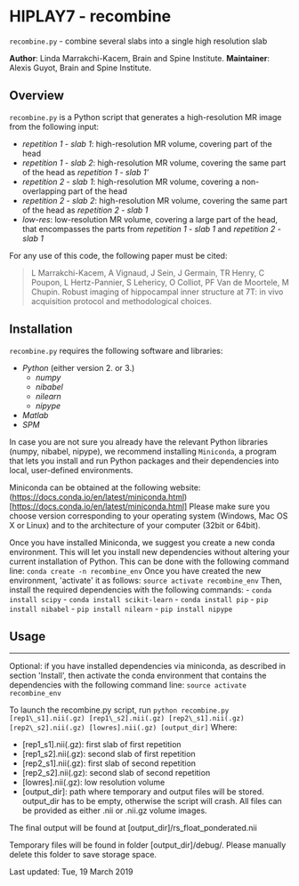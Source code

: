 # HIPLAY7 - recombine

`recombine.py` - combine several slabs into a single high resolution slab

**Author**: Linda Marrakchi-Kacem, Brain and Spine Institute.
**Maintainer**: Alexis Guyot, Brain and Spine Institute.


## Overview

`recombine.py` is a Python script that generates a high-resolution MR
image from the following input:
   - _repetition 1 - slab 1_: high-resolution MR volume, covering part of the head 
   - _repetition 1 - slab 2_: high-resolution MR volume, covering the same part of the head as _repetition  1 - slab 1'_
   - _repetition 2 - slab 1_: high-resolution MR volume, covering a non-overlapping part of the head
   - _repetition 2 - slab 2_: high-resolution MR volume, covering the same part of the head as _repetition  2 - slab 1_
   - _low-res_: low-resolution MR volume, covering a large part of the head, that encompasses the parts from _repetition 1 - slab 1_ and _repetition 2 - slab 1_

For any use of this code, the following paper must be cited:
> L Marrakchi-Kacem, A Vignaud, J Sein, J Germain, TR Henry, C Poupon, 
> L Hertz-Pannier, S Lehericy, O Colliot, PF Van de Moortele, M Chupin. 
> Robust imaging of hippocampal inner structure at 7T: in vivo
> acquisition protocol and methodological choices.


## Installation

`recombine.py` requires the following software and libraries:
- _Python_ (either version 2. or 3.)
    - _numpy_
    - _nibabel_
    - _nilearn_
    - _nipype_
- _Matlab_
- _SPM_

In case you are not sure you already have the relevant Python libraries
(numpy, nibabel, nipype), we recommend installing `Miniconda`, a program
that lets you install and run Python packages and their dependencies
into local, user-defined environments.

Miniconda can be obtained at the following website:
(https://docs.conda.io/en/latest/miniconda.html)[https://docs.conda.io/en/latest/miniconda.html]
Please make sure you choose version corresponding to your operating
system (Windows, Mac OS X or Linux) and to the architecture of your
computer (32bit or 64bit).

Once you have installed Miniconda, we suggest you create a new conda
environment. This will let you install new dependencies without
altering your current installation of Python. This can be done with the
following command line: `conda create -n recombine_env`
Once you have created the new environment, 'activate' it as follows:
`source activate recombine_env`
Then, install the required dependencies with the following commands:
    - `conda install scipy`
    - `conda install scikit-learn`
    - `conda install pip`
    - `pip install nibabel`
    - `pip install nilearn`
    - `pip install nipype`


## Usage
-----

Optional: if you have installed dependencies via miniconda, as described in section 'Install', then activate the conda environment that contains the dependencies with the following command line:
`source activate recombine_env`

To launch the recombine.py script, run
`python recombine.py [rep1\_s1].nii(.gz) [rep1\_s2].nii(.gz) [rep2\_s1].nii(.gz) [rep2\_s2].nii(.gz) [lowres].nii(.gz) [output_dir]`
Where:
- [rep1\_s1].nii(.gz): first slab of first repetition
- [rep1\_s2].nii(.gz): second slab of first repetition
- [rep2\_s1].nii(.gz): first slab of second repetition
- [rep2\_s2].nii(.gz): second slab of second repetition
- [lowres].nii(.gz): low resolution volume
- [output\_dir]: path where temporary and output files will be stored. output\_dir has to be empty, otherwise the script will crash.
All files can be provided as either .nii or .nii.gz volume images.

The final output will be found at [output\_dir]/rs\_float\_ponderated.nii

Temporary files will be found in folder [output\_dir]/debug/.
Please manually delete this folder to save storage space.


Last updated: Tue, 19 March 2019
